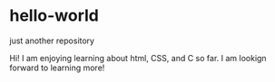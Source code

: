 # hello-world
just another repository

Hi! I am enjoying learning about html, CSS, and C so far. I am lookign forward to learning more!
